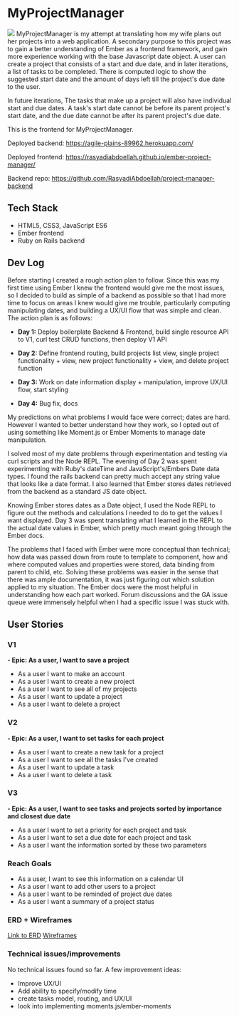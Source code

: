 
# MyProjectManager
![](https://i.imgur.com/7CDeJsb.png)
MyProjectManager is my attempt at translating how my wife plans out her projects into a web application. A secondary purpose to this project was to gain a better understanding of Ember as a frontend framework, and gain more experience working with the base Javascript date object. A user can create a project that consists of a start and due date, and in later iterations, a list of tasks to be completed. There is computed logic to show the suggested start date and the amount of days left till the project's due date to the user. 

In future iterations, The tasks that make up a project will also have individual start and due dates. A task's start date cannot be before its parent project's start date, and the due date cannot be after its parent project's due date.

This is the frontend for MyProjectManager.

Deployed backend: https://agile-plains-89962.herokuapp.com/

Deployed frontend: https://rasyadiabdoellah.github.io/ember-project-manager/

Backend repo: https://github.com/RasyadiAbdoellah/project-manager-backend

## Tech Stack
- HTML5, CSS3, JavaScript ES6
- Ember frontend
- Ruby on Rails backend

## Dev Log

Before starting I created a rough action plan to follow. Since this was my first time using Ember I knew the frontend would give me the most issues, so I decided to build as simple of a backend as possible so that I had more time to focus on areas I knew would give me trouble, particularly computing manipulating dates, and building a UX/UI flow that was simple and clean. The action plan is as follows:

- **Day 1:** Deploy boilerplate Backend & Frontend, build single resource API to V1, curl test CRUD functions, then deploy V1 API
  
- **Day 2:** Define frontend routing, build projects list view, single project functionality + view, new project functionality + view, and delete project function
 
- **Day 3:** Work on date information display + manipulation, improve UX/UI flow, start styling
  
- **Day 4:** Bug fix, docs

My predictions on what problems I would face were correct; dates are hard. However I wanted to better understand how they work, so I opted out of using something like Moment.js or Ember Moments to manage date manipulation. 

I solved most of my date problems through experimentation and testing via curl scripts and the Node REPL. The evening of Day 2 was spent experimenting with Ruby's dateTime and JavaScript's/Embers Date data types. I found the rails backend can pretty much accept any string value that looks like a date format. I also learned that Ember stores dates retrieved from the backend as a standard JS date object.

Knowing Ember stores dates as a Date object, I used the Node REPL to figure out the methods and calculations I needed to do to get the values I want displayed. Day 3 was spent translating what I learned in the REPL to the actual date values in Ember, which pretty much meant going through the Ember docs.

The problems that I faced with Ember were more conceptual than technical; how data was passed down from route to template to component, how and where computed values and properties were stored, data binding from parent to child, etc. Solving these problems was easier in the sense that there was ample documentation, it was just figuring out which solution applied to my situation. The Ember docs were the most helpful in understanding how each part worked. Forum discussions and the GA issue queue were immensely helpful when I had a specific issue I was stuck with.

## User Stories
### V1
**- Epic: As a user, I want to save a project**
- As a user I want to make an account
- As a user I want to create a new project
- As a user I want to see all of my projects
- As a user I want to update a project
- As a user I want to delete a project

### V2
**- Epic: As a user, I want to set tasks for each project**
- As a user I want to create a new task for a project
- As a user I want to see all the tasks I've created
- As a user I want to update a task
- As a user I want to delete a task

### V3
**- Epic: As a user, I want to see tasks and projects sorted by importance and closest due date**
- As a user I want to set a priority for each project and task
- As a user I want to set a due date for each project and task
- As a user I want the information sorted by these two parameters

### Reach Goals
- As a user, I want to see this information on a calendar UI
- As a user I want to add other users to a project
- As a user I want to be reminded of project due dates
- As a user I want a summary of a project status


### ERD + Wireframes

[Link to ERD](https://www.lucidchart.com/invitations/accept/a00cd495-fe73-4f47-86d6-7921a5ae1631)
[Wireframes](https://i.imgur.com/4nNuqbL.jpg)

### Technical issues/improvements

No technical issues found so far. A few improvement ideas:
- Improve UX/UI
- Add ability to specify/modify time
- create tasks model, routing, and UX/UI
- look into implementing moments.js/ember-moments


